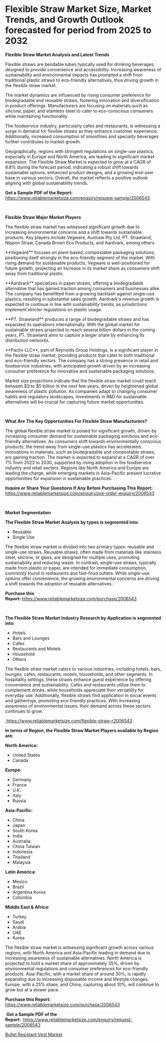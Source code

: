 <p><h1>Flexible Straw Market Size, Market Trends, and Growth Outlook forecasted for period from 2025 to 2032</h1></p><p><strong>Flexible Straw Market Analysis and Latest Trends</strong></p>
<p><p>Flexible straws are bendable tubes typically used for drinking beverages, designed to provide convenience and accessibility. Increasing awareness of sustainability and environmental impacts has prompted a shift from traditional plastic straws to eco-friendly alternatives, thus driving growth in the flexible straw market. </p><p>The market dynamics are influenced by rising consumer preference for biodegradable and reusable straws, fostering innovation and diversification in product offerings. Manufacturers are focusing on materials such as silicone, paper, and stainless steel to cater to eco-conscious consumers while maintaining functionality. </p><p>The foodservice industry, particularly cafes and restaurants, is witnessing a surge in demand for flexible straws as they enhance customer experience. Additionally, increased consumption of smoothies and specialty beverages further contributes to market growth. </p><p>Geographically, regions with stringent regulations on single-use plastics, especially in Europe and North America, are leading to significant market expansion. The Flexible Straw Market is expected to grow at a CAGR of 8.8% during the forecast period, indicating a robust shift towards sustainable options, enhanced product designs, and a growing end-user base in various sectors. Overall, the market reflects a positive outlook aligning with global sustainability trends.</p></p>
<p><strong>Get a Sample PDF of the Report:&nbsp;</strong> <a href="https://www.reliablemarketsize.com/enquiry/request-sample/2006543?utm_campaign=3248&utm_medium=2&utm_source=Github&utm_content=ia&utm_term=05042025&utm_id=flexible-straw">https://www.reliablemarketsize.com/enquiry/request-sample/2006543</a></p>
<p>&nbsp;</p>
<p><strong>Flexible Straw Major Market Players</strong></p>
<p><p>The flexible straw market has witnessed significant growth due to increasing environmental concerns and a shift towards sustainable products. Key players include Vegware, Austraw Pty Ltd, PT. Strawland, Nippon Straw, Canada Brown Eco Products, and Aardvark, among others.</p><p>**Vegware** focuses on plant-based, compostable packaging solutions, positioning itself strongly in the eco-friendly segment of the market. With rising demand for sustainable products, Vegware is well-positioned for future growth, projecting an increase in its market share as consumers shift away from traditional plastic.</p><p>**Aardvark** specializes in paper straws, offering a biodegradable alternative that has gained traction among consumers and businesses alike. The company has benefitted from a growing backlash against single-use plastics, resulting in substantial sales growth. Aardvark's revenue growth is expected to continue in line with sustainability trends, as jurisdictions implement stricter regulations on plastic usage.</p><p>**PT. Strawland** produces a range of biodegradable straws and has expanded its operations internationally. With the global market for sustainable straws projected to reach several billion dollars in the coming years, PT. Strawland aims to capture a larger share by enhancing its distribution networks.</p><p>**Pactiv LLC**, part of Reynolds Group Holdings, is a significant player in the flexible straw market, providing products that cater to both traditional and eco-friendly sectors. The company has a strong presence in retail and foodservice industries, with anticipated growth driven by an increasing consumer preference for innovative and sustainable packaging solutions.</p><p>Market size projections indicate that the flexible straw market could reach between $3 to $5 billion in the next few years, driven by heightened global awareness of plastic pollution. As companies adapt to changing consumer habits and regulatory landscapes, investments in R&D for sustainable alternatives will be crucial for capturing future market opportunities.</p></p>
<p>&nbsp;</p>
<p><strong>What Are The Key Opportunities For Flexible Straw Manufacturers?</strong></p>
<p><p>The global flexible straw market is poised for significant growth, driven by increasing consumer demand for sustainable packaging solutions and eco-friendly alternatives. As consumers shift towards environmentally conscious products, the trend away from single-use plastics has accelerated. Innovations in materials, such as biodegradable and compostable straws, are gaining traction. The market is expected to expand at a CAGR of over 7% from 2023 to 2030, supported by rising adoption in the foodservice industry and retail sectors. Regions like North America and Europe are leading the charge, while emerging markets in Asia-Pacific present lucrative opportunities for expansion in sustainable practices.</p></p>
<p><strong>Inquire or Share Your Questions If Any Before Purchasing This Report:</strong> <a href="https://www.reliablemarketsize.com/enquiry/pre-order-enquiry/2006543?utm_campaign=3248&utm_medium=2&utm_source=Github&utm_content=ia&utm_term=05042025&utm_id=flexible-straw">https://www.reliablemarketsize.com/enquiry/pre-order-enquiry/2006543</a></p>
<p>&nbsp;</p>
<p><strong>Market Segmentation</strong></p>
<p><strong>The Flexible Straw Market Analysis by types is segmented into:</strong></p>
<p><ul><li>Reusable</li><li>Single Use</li></ul></p>
<p><p>The flexible straw market is divided into two primary types: reusable and single-use straws. Reusable straws, often made from materials like stainless steel, silicone, or glass, are designed for multiple uses, promoting sustainability and reducing waste. In contrast, single-use straws, typically made from plastic or paper, are intended for immediate consumption, commonly found in restaurants and fast-food outlets. While single-use options offer convenience, the growing environmental concerns are driving a shift towards the adoption of reusable alternatives.</p></p>
<p><strong>Purchase this Report:&nbsp;</strong><a href="https://www.reliablemarketsize.com/purchase/2006543?utm_campaign=3248&utm_medium=2&utm_source=Github&utm_content=ia&utm_term=05042025&utm_id=flexible-straw">https://www.reliablemarketsize.com/purchase/2006543</a></p>
<p>&nbsp;</p>
<p><strong>The Flexible Straw Market Industry Research by Application is segmented into:</strong></p>
<p><ul><li>Hotels</li><li>Bars and Lounges</li><li>Cafes</li><li>Restaurants and Motels</li><li>Household</li><li>Others</li></ul></p>
<p><p>The flexible straw market caters to various industries, including hotels, bars, lounges, cafes, restaurants, motels, households, and other segments. In hospitality settings, these straws enhance guest experience by offering convenience and sustainability. Cafes and restaurants utilize them to complement drinks, while households appreciate their versatility for everyday use. Additionally, flexible straws find application in social events and gatherings, promoting eco-friendly practices. With increasing awareness of environmental issues, their demand across these sectors continues to grow.</p></p>
<p><a href="https://www.reliablemarketsize.com/flexible-straw-r2006543?utm_campaign=3248&utm_medium=2&utm_source=Github&utm_content=ia&utm_term=05042025&utm_id=flexible-straw">&nbsp;https://www.reliablemarketsize.com/flexible-straw-r2006543</a></p>
<p><strong>In terms of Region, the Flexible Straw Market Players available by Region are:</strong></p>
<p>
    <p> <strong> North America: </strong>
        <ul>
            <li>United States</li>
            <li>Canada</li>
        </ul>
        </p> 
    <p> <strong> Europe: </strong>
        <ul>
            <li>Germany</li>
            <li>France</li>
            <li>U.K.</li>
            <li>Italy</li>
            <li>Russia</li>
        </ul>
        </p> 
    <p> <strong> Asia-Pacific: </strong>
        <ul>
            <li>China</li>
            <li>Japan</li>
            <li>South Korea</li>
            <li>India</li>
            <li>Australia</li>
            <li>China Taiwan</li>
            <li>Indonesia</li>
            <li>Thailand</li>
            <li>Malaysia</li>
        </ul>
        </p> 
    <p> <strong> Latin America: </strong>
        <ul>
            <li>Mexico</li>
            <li>Brazil</li>
            <li>Argentina Korea</li>
            <li>Colombia</li>
        </ul>
        </p> 
    <p> <strong> Middle East & Africa: </strong>
        <ul>
            <li>Turkey</li>
            <li>Saudi</li>
            <li>Arabia</li>
            <li>UAE</li>
            <li>Korea</li>
        </ul>
    </p>
    </p>
<p><p>The flexible straw market is witnessing significant growth across various regions, with North America and Asia-Pacific leading in demand due to increasing awareness of sustainable alternatives. North America is projected to hold a market share of approximately 35%, driven by environmental regulations and consumer preferences for eco-friendly products. Asia-Pacific, with a market share of around 30%, is rapidly expanding due to increasing disposable income and lifestyle changes. Europe, with a 25% share, and China, capturing about 10%, will continue to grow but at a slower pace.</p></p>
<p><strong>Purchase this Report: </strong><a href="https://www.reliablemarketsize.com/purchase/2006543?utm_campaign=3248&utm_medium=2&utm_source=Github&utm_content=ia&utm_term=05042025&utm_id=flexible-straw">https://www.reliablemarketsize.com/purchase/2006543</a></p>
<p>&nbsp;<strong>Get a Sample PDF of the Report:&nbsp;&nbsp;</strong><a href="https://www.reliablemarketsize.com/enquiry/request-sample/2006543?utm_campaign=3248&utm_medium=2&utm_source=Github&utm_content=ia&utm_term=05042025&utm_id=flexible-straw">https://www.reliablemarketsize.com/enquiry/request-sample/2006543</a></p>
<p><strong></strong></p>
<p><p><a href="https://github.com/usraceby/Market-Research-Report-List-1/blob/main/bullet-resistant-vest-market.md?utm_campaign=3248&utm_medium=2&utm_source=Github&utm_content=ia&utm_term=05042025&utm_id=flexible-straw">Bullet Resistant Vest Market</a></p></p>